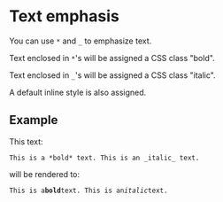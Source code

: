 
# Text emphasis

You can use `*` and `_` to emphasize text.

Text enclosed in `*`'s will be assigned a CSS class "bold".

Text enclosed in `_`'s will be assigned a CSS class "italic".

A default inline style is also assigned.

## Example

This text:

```
This is a *bold* text. This is an _italic_ text.
```

will be rendered to:

`This is a`**`bold`**`text. This is an`*`italic`*`text.`
